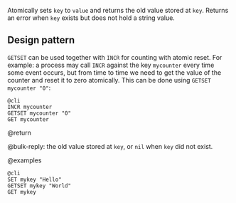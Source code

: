 Atomically sets `key` to `value` and returns the old value stored at `key`.
Returns an error when `key` exists but does not hold a string value.

## Design pattern

`GETSET` can be used together with `INCR` for counting with atomic reset.  For
example: a process may call `INCR` against the key `mycounter` every time some
event occurs, but from time to time we need to get the value of the counter and
reset it to zero atomically.  This can be done using `GETSET mycounter "0"`:

    @cli
    INCR mycounter
    GETSET mycounter "0"
    GET mycounter

@return

@bulk-reply: the old value stored at `key`, or `nil` when `key` did not exist.

@examples

    @cli
    SET mykey "Hello"
    GETSET mykey "World"
    GET mykey

